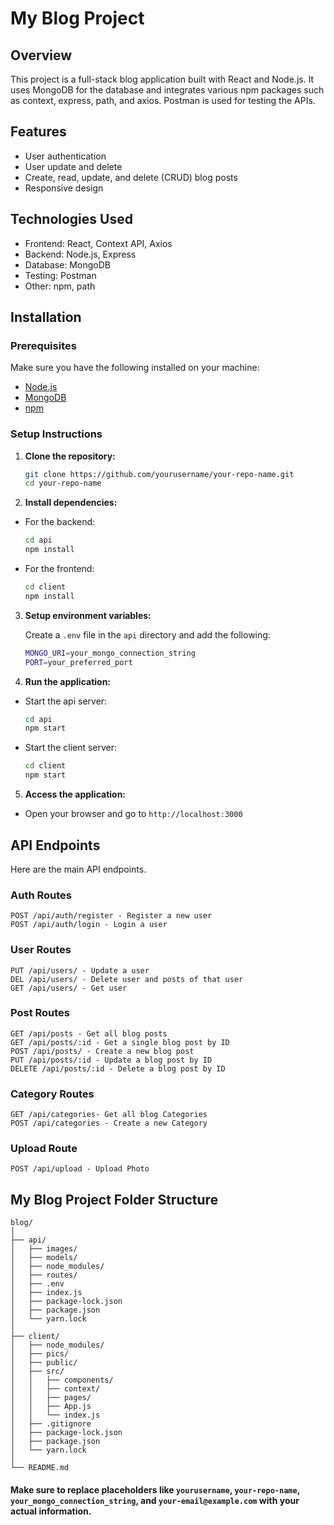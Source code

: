 # My Blog Project

## Overview
This project is a full-stack blog application built with React and Node.js. It uses MongoDB for the database and integrates various npm packages such as context, express, path, and axios. Postman is used for testing the APIs.

## Features
- User authentication 
- User update and delete
- Create, read, update, and delete (CRUD) blog posts
- Responsive design

## Technologies Used
- Frontend: React, Context API, Axios
- Backend: Node.js, Express
- Database: MongoDB
- Testing: Postman
- Other: npm, path

## Installation


### Prerequisites

Make sure you have the following installed on your machine:
- [Node.js](https://nodejs.org/)
- [MongoDB](https://www.mongodb.com/)
- [npm](https://www.npmjs.com/)


### Setup Instructions


1. **Clone the repository:**

   ```sh
   git clone https://github.com/yourusername/your-repo-name.git
   cd your-repo-name
   ```

3. **Install dependencies:**

- For the backend:
  
   ```sh
   cd api
   npm install
   ```
- For the frontend:

   ```sh
   cd client
   npm install
   ```

3. **Setup environment variables:**

   Create a `.env` file in the `api` directory and add the following:

   ```sh
   MONGO_URI=your_mongo_connection_string
   PORT=your_preferred_port
   ```

4. **Run the application:**

- Start the api server:
  
   ```sh
   cd api
   npm start

- Start the client server:

   ```sh
   cd client
   npm start
   ```

5. **Access the application:**
   
   
- Open your browser and go to `http://localhost:3000`


## API Endpoints
Here are the main API endpoints.

### Auth Routes
```
POST /api/auth/register - Register a new user
POST /api/auth/login - Login a user
```

### User Routes
```
PUT /api/users/ - Update a user
DEL /api/users/ - Delete user and posts of that user
GET /api/users/ - Get user
```

### Post Routes
```
GET /api/posts - Get all blog posts
GET /api/posts/:id - Get a single blog post by ID
POST /api/posts/ - Create a new blog post
PUT /api/posts/:id - Update a blog post by ID
DELETE /api/posts/:id - Delete a blog post by ID
```

### Category Routes
```
GET /api/categories- Get all blog Categories
POST /api/categories - Create a new Category
```

### Upload Route
```
POST /api/upload - Upload Photo
```

## My Blog Project Folder Structure 

   ```
   blog/
   │
   ├── api/
   │   ├── images/
   │   ├── models/
   │   ├── node_modules/
   │   ├── routes/
   │   ├── .env
   │   ├── index.js
   │   ├── package-lock.json
   │   ├── package.json
   │   └── yarn.lock
   │
   ├── client/
   │   ├── node_modules/
   │   ├── pics/
   │   ├── public/
   │   ├── src/
   │   │   ├── components/
   │   │   ├── context/
   │   │   ├── pages/
   │   │   ├── App.js
   │   │   └── index.js
   │   ├── .gitignore
   │   ├── package-lock.json
   │   ├── package.json
   │   └── yarn.lock
   │
   └── README.md
   ```
#### Make sure to replace placeholders like `yourusername`, `your-repo-name`, `your_mongo_connection_string`, and `your-email@example.com` with your actual information.
